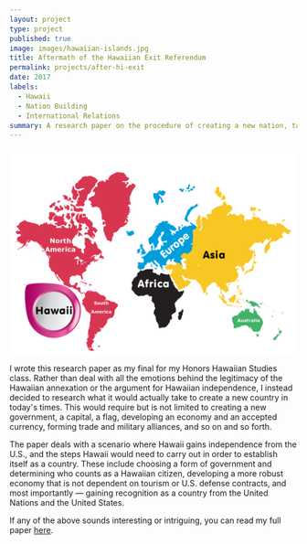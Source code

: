 ```yaml
---
layout: project
type: project
published: true
image: images/hawaiian-islands.jpg
title: Aftermath of the Hawaiian Exit Referendum
permalink: projects/after-hi-exit
date: 2017
labels:
  - Hawaii
  - Nation Building
  - International Relations
summary: A research paper on the procedure of creating a new nation, taken from the perspective of a fictional newly-independent Hawaii.
---
```


<img class="ui fluid image" src="../images/hawaii-world.png">

I wrote this research paper as my final for my Honors Hawaiian Studies class. Rather than deal with all the emotions behind the legitimacy of the Hawaiian annexation or the argument for Hawaiian independence, I instead decided to research what it would actually take to create a new country in today's times. This would require but is not limited to creating a new government, a capital, a flag, developing an economy and an accepted currency, forming trade and military alliances, and so on and so forth.

The paper deals with a scenario where Hawaii gains independence from the U.S., and the steps Hawaii would need to carry out in order to establish itself as a country. These include choosing a form of government and determining who counts as a Hawaiian citizen, developing a more robust economy that is not dependent on tourism or U.S. defense contracts, and most importantly — gaining recognition as a country from the United Nations and the United States.

If any of the above sounds interesting or intriguing, you can read my full paper [here](../projects/aftermath-of-the-hawaiian-exit-referendum.pdf).
